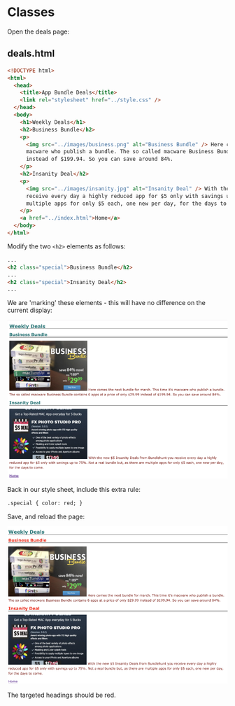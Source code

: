 # Classes

Open the deals page:

## deals.html

```html
<!DOCTYPE html>
<html>
  <head>
    <title>App Bundle Deals</title>
    <link rel="stylesheet" href="../style.css" />
  </head>
  <body>
    <h1>Weekly Deals</h1>
    <h2>Business Bundle</h2>
    <p>
      <img src="../images/business.png" alt="Business Bundle" /> Here comes the next bundle for march. This time it's
      macware who publish a bundle. The so called macware Business Bundle contains 6 apps at a price of only $29.99
      instead of $199.94. So you can save around 84%.
    </p>
    <h2>Insanity Deal</h2>
    <p>
      <img src="../images/insanity.jpg" alt="Insanity Deal" /> With the new $5 Insanity Deals from Bundlehunt you
      receive every day a highly reduced app for $5 only with savings up to 75%. Not a real bundle but, as there are
      multiple apps for only $5 each, one new per day, for the days to come.
    </p>
    <a href="../index.html">Home</a>
  </body>
</html>
```

Modify the two `<h2>` elements as follows:

```html
...
<h2 class="special">Business Bundle</h2>
...
<h2 class="special">Insanity Deal</h2>
...
```

We are 'marking' these elements - this will have no difference on the current display:

![](img/30x.png)

Back in our style sheet, include this extra rule:

```html
.special { color: red; }
```

Save, and reload the page:

![](img/31x.png)

The targeted headings should be red.
